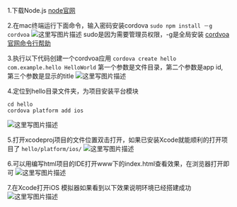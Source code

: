 1.下载Node.js
[node官网](http://nodejs.org/)


2.在mac终端运行下面命令，输入密码安装cordova
`sudo npm install －g cordvoa`
![这里写图片描述](http://img.blog.csdn.net/20160723122549452)
sudo是因为需要管理员权限，-g是全局安装
[cordvoa官网命令行帮助](http://cordova.apache.org/docs/en/4.0.0/guide/cli/index.html#The%20Command-Line%20Interface)


3.执行以下代码创建一个cordvoa应用
`cordova create hello com.example.hello HelloWorld`
第一个参数是文件目录，第二个参数是app id, 第三个参数是显示的title
![这里写图片描述](http://img.blog.csdn.net/20160723130325248)


4.定位到hello目录文件夹，为项目安装平台模块
```
cd hello
cordova platform add ios
```
![这里写图片描述](http://img.blog.csdn.net/20160723132039071)

5.打开xcodeproj项目的文件位置双击打开，如果已安装Xcode就能顺利的打开项目了
`hello/platform/ios/`
![这里写图片描述](http://img.blog.csdn.net/20160723132307869)

6.可以用编写html项目的IDE打开www下的index.html查看效果，在浏览器打开即可
![这里写图片描述](http://img.blog.csdn.net/20160723133719281)

7.在Xcode打开iOS 模拟器如果看到以下效果说明环境已经搭建成功
![这里写图片描述](http://img.blog.csdn.net/20160723134047833)
